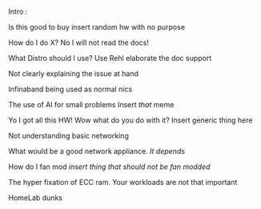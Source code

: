 Intro : 





Is this good to buy insert random hw with no purpose 

How do I do X? No I will not read the docs! 

What Distro should I use?
	Use Rehl elaborate the doc support 


Not clearly explaining the issue at hand 

Infinaband being used as normal nics 

The use of AI for small problems
Insert *that* meme

Yo I got all this HW! Wow what do you do with it?  Insert generic thing here

Not understanding basic networking

What would be a good network appliance. *It depends*   

How do I fan mod *insert thing that should not be fan modded*

The hyper fixation of ECC ram. Your workloads are not that important




HomeLab dunks 